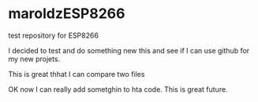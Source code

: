 # maroldzESP8266
test repository for ESP8266

I decided to test and do something new  this and see if I can use github for my new projets.

This is great thhat I can compare two files

OK now I can really add sometghin to hta code. This is great future.
